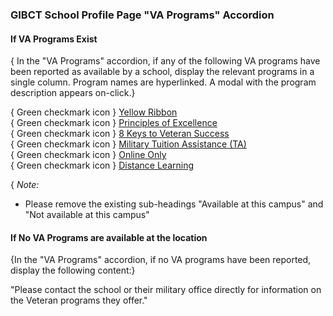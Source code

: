 ### GIBCT School Profile Page "VA Programs" Accordion

#### If VA Programs Exist

{ In the "VA Programs" accordion, if any of the following VA programs have been reported as available by a school, display the relevant programs in a single column. Program names are hyperlinked. A modal with the program description appears on-click.}

{ Green checkmark icon } [Yellow Ribbon]()  
{ Green checkmark icon } [Principles of Excellence]()  
{ Green checkmark icon } [8 Keys to Veteran Success]()  
{ Green checkmark icon } [Military Tuition Assistance (TA)]()  
{ Green checkmark icon } [Online Only]()  
{ Green checkmark icon } [Distance Learning]()  

{ *Note:* 
* Please remove the existing sub-headings "Available at this campus" and "Not available at this campus"


#### If No VA Programs are available at the location

{In the "VA Programs" accordion, if no VA programs have been reported, display the following content:}

"Please contact the school or their military office directly for information on the Veteran programs they offer."  
